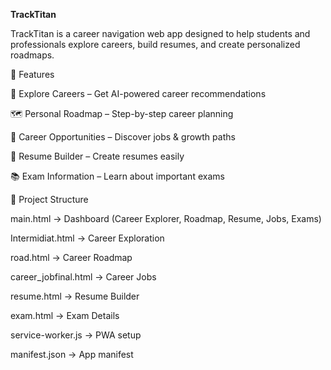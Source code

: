**TrackTitan**

TrackTitan is a career navigation web app designed to help students and professionals explore careers, build resumes, and create personalized roadmaps.

🚀 Features

🎯 Explore Careers – Get AI-powered career recommendations

🗺️ Personal Roadmap – Step-by-step career planning

💼 Career Opportunities – Discover jobs & growth paths

📝 Resume Builder – Create resumes easily

📚 Exam Information – Learn about important exams

📂 Project Structure

main.html → Dashboard (Career Explorer, Roadmap, Resume, Jobs, Exams)

Intermidiat.html → Career Exploration

road.html → Career Roadmap

career_jobfinal.html → Career Jobs

resume.html → Resume Builder

exam.html → Exam Details

service-worker.js → PWA setup

manifest.json → App manifest
 
 
